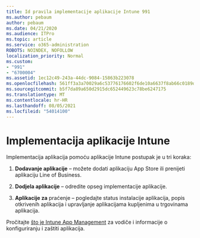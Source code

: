 ```yaml
---
title: Id pravila implementacije aplikacije Intune 991
ms.author: pebaum
author: pebaum
ms.date: 04/21/2020
ms.audience: ITPro
ms.topic: article
ms.service: o365-administration
ROBOTS: NOINDEX, NOFOLLOW
localization_priority: Normal
ms.custom:
- "991"
- "6700004"
ms.assetid: 1ec12c49-243a-44dc-9084-15863b223078
ms.openlocfilehash: 561ff3a3a70029a6c53776176602f6de10a6637f8ab66c0189d7584220316e87
ms.sourcegitcommit: b5f7da89a650d2915dc652449623c78be6247175
ms.translationtype: MT
ms.contentlocale: hr-HR
ms.lasthandoff: 08/05/2021
ms.locfileid: "54014100"
---
```

# <a name="intune-app-deployment"></a>Implementacija aplikacije Intune

Implementacija aplikacija pomoću aplikacije Intune postupak je u tri koraka:
  
1. **Dodavanje aplikacije** – možete dodati aplikaciju App Store ili prenijeti aplikaciju Line of Business.

2. **Dodjela aplikacije** – odredite opseg implementacije aplikacije.

3. **Aplikacije za** praćenje – pogledajte status instalacije aplikacija, popis otkrivenih aplikacija i upravljanje aplikacijama kupljenima u trgovinama aplikacija.

Pročitajte [što je Intune App Management](https://docs.microsoft.com/intune/app-management) za vodiče i informacije o konfiguriranju i zaštiti aplikacija.
  